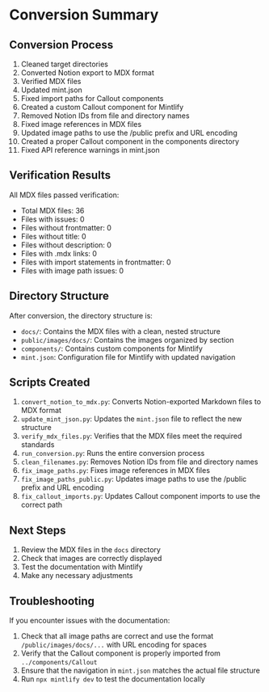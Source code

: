 # Conversion Summary


## Conversion Process

1. Cleaned target directories
2. Converted Notion export to MDX format
3. Verified MDX files
4. Updated mint.json
5. Fixed import paths for Callout components
6. Created a custom Callout component for Mintlify
7. Removed Notion IDs from file and directory names
8. Fixed image references in MDX files
9. Updated image paths to use the /public prefix and URL encoding
10. Created a proper Callout component in the components directory
11. Fixed API reference warnings in mint.json

## Verification Results

All MDX files passed verification:
- Total MDX files: 36
- Files with issues: 0
- Files without frontmatter: 0
- Files without title: 0
- Files without description: 0
- Files with .mdx links: 0
- Files with import statements in frontmatter: 0
- Files with image path issues: 0

## Directory Structure

After conversion, the directory structure is:

- `docs/`: Contains the MDX files with a clean, nested structure
- `public/images/docs/`: Contains the images organized by section
- `components/`: Contains custom components for Mintlify
- `mint.json`: Configuration file for Mintlify with updated navigation

## Scripts Created

1. `convert_notion_to_mdx.py`: Converts Notion-exported Markdown files to MDX format
2. `update_mint_json.py`: Updates the `mint.json` file to reflect the new structure
3. `verify_mdx_files.py`: Verifies that the MDX files meet the required standards
4. `run_conversion.py`: Runs the entire conversion process
5. `clean_filenames.py`: Removes Notion IDs from file and directory names
6. `fix_image_paths.py`: Fixes image references in MDX files
7. `fix_image_paths_public.py`: Updates image paths to use the /public prefix and URL encoding
8. `fix_callout_imports.py`: Updates Callout component imports to use the correct path

## Next Steps

1. Review the MDX files in the `docs` directory
2. Check that images are correctly displayed
3. Test the documentation with Mintlify
4. Make any necessary adjustments

## Troubleshooting

If you encounter issues with the documentation:

1. Check that all image paths are correct and use the format `/public/images/docs/...` with URL encoding for spaces
2. Verify that the Callout component is properly imported from `../components/Callout`
3. Ensure that the navigation in `mint.json` matches the actual file structure
4. Run `npx mintlify dev` to test the documentation locally
